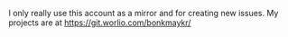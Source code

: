 I only really use this account as a mirror and for creating new issues.
My projects are at https://git.worlio.com/bonkmaykr/
